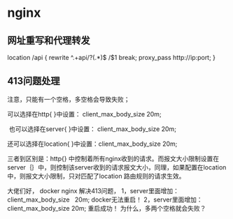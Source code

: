 # nginx

## 网址重写和代理转发
location /api {
        rewrite ^.+api/?(.*)$ /$1 break;
        proxy_pass http://ip:port;
}

## 413问题处理

注意，只能有一个空格，多空格会导致失败；

可以选择在http{ }中设置： client_max_body_size 20m;

 也可以选择在server{ }中设置： client_max_body_size 20m;


还可以选择在location{ }中设置：client_max_body_size 20m;

三者到区别是：http{} 中控制着所有nginx收到的请求。而报文大小限制设置在server｛｝中，则控制该server收到的请求报文大小，同理，如果配置在location中，则报文大小限制，只对匹配了location 路由规则的请求生效。

 大佬们好，
docker nginx 解决413问题，
1，server里面增加：
client_max_body_size   20m; 
docker无法重启！
2，server里面增加：
client_max_body_size 20m;
重启成功！
为什么，多两个空格就会失败？
